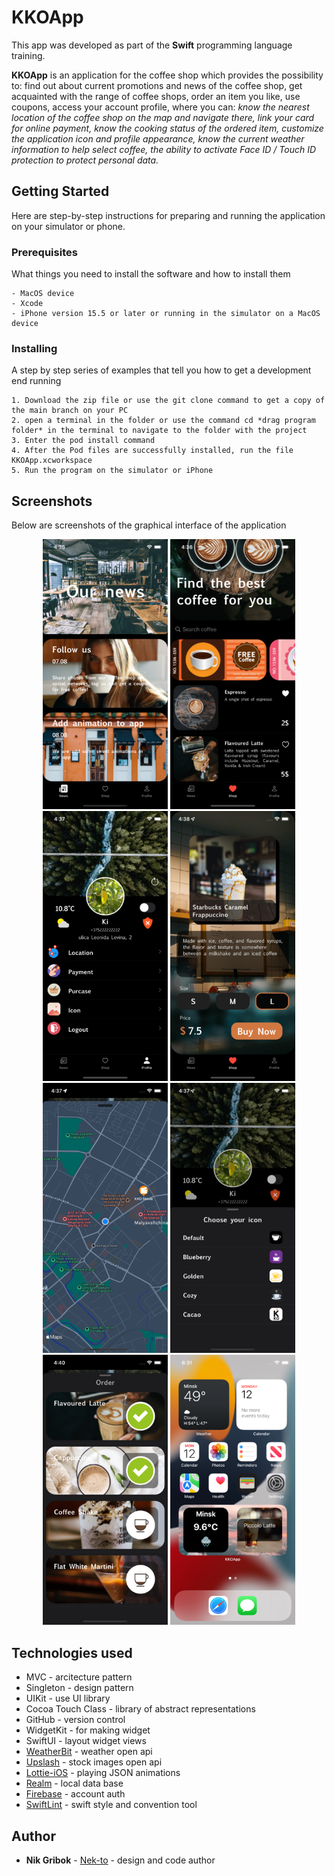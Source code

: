# KKOApp

This app was developed as part of the **Swift** programming language training.
  
**KKOApp** is an application for the coffee shop which provides the possibility to: find out about current promotions and news of the coffee shop, get acquainted with the range of coffee shops, order an item you like, use coupons, access your account profile, where you can: *know the nearest location of the coffee shop on the map and navigate there, link your card for online payment, know the cooking status of the ordered item, customize the application icon and profile appearance, know the current weather information to help select coffee, the ability to activate Face ID / Touch ID protection to protect personal data.*

## Getting Started

Here are step-by-step instructions for preparing and running the application on your simulator or phone.

### Prerequisites

What things you need to install the software and how to install them

```
- MacOS device
- Xcode
- iPhone version 15.5 or later or running in the simulator on a MacOS device
```

### Installing

A step by step series of examples that tell you how to get a development end running

```
1. Download the zip file or use the git clone command to get a copy of the main branch on your PC
2. open a terminal in the folder or use the command cd *drag program folder* in the terminal to navigate to the folder with the project
3. Enter the pod install command
4. After the Pod files are successfully installed, run the file KKOApp.xcworkspace
5. Run the program on the simulator or iPhone
```

## Screenshots
Below are screenshots of the graphical interface of the application

<p align="center">
  <img src="https://github.com/nek-to/KKOApp/blob/main/Screenshots/screenshot1.png" width="200" >
  <img src="https://github.com/nek-to/KKOApp/blob/main/Screenshots/screenshot2.png" width="200" >
  <img src="https://github.com/nek-to/KKOApp/blob/main/Screenshots/screenshot3.png" width="200" >
  <img src="https://github.com/nek-to/KKOApp/blob/main/Screenshots/screenshot4.png" width="200" >
  <img src="https://github.com/nek-to/KKOApp/blob/main/Screenshots/screenshot5.png" width="200" >
  <img src="https://github.com/nek-to/KKOApp/blob/main/Screenshots/screenshot6.png" width="200" >
  <img src="https://github.com/nek-to/KKOApp/blob/main/Screenshots/screenshot7.png" width="200" >
  <img src="https://github.com/nek-to/KKOApp/blob/main/Screenshots/screenshot8.png" width="200" >
</p>


## Technologies used

* MVC - arcitecture pattern
* Singleton - design pattern
* UIKit - use UI library
* Сocoa Touch Class - library of abstract representations
* GitHub - version control
* WidgetKit - for making widget
* SwiftUI - layout widget views
* [WeatherBit](https://www.weatherbit.io/api) - weather open api
* [Upslash](https://unsplash.com/developers) - stock images open api
* [Lottie-iOS](https://github.com/airbnb/lottie-ios) - playing JSON animations
* [Realm](https://github.com/realm/realm-swift) - local data base
* [Firebase](https://firebase.google.com/docs/auth/ios/start) - account auth
* [SwiftLint](https://github.com/realm/SwiftLint)  - swift style and convention tool 

## Author

* **Nik Gribok** - [Nek-to](https://github.com/nek-to) - design and code author
